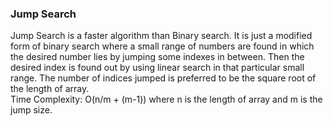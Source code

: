 <h3> Jump Search </h3>
Jump Search is a faster algorithm than Binary search. It is just a modified form of binary search where a small range of numbers are found in which the desired number lies by jumping some indexes in between. Then the desired index is found out by using linear search in that particular small range. The number of indices jumped is preferred to be the square root of the length of array.<br>
Time Complexity: O(n/m + (m-1)) where n is the length of array and m is the jump size. <br>
